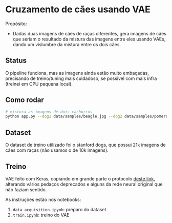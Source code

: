 # Cruzamento de cães usando VAE

Propósito:

- Dadas duas imagens de cães de raças diferentes, gera imagens de cães que seriam o resultado da mistura das imagens entre eles usando VAEs, dando um vislumbre da mistura entre os dois cães.

## Status

O pipeline funciona, mas as imagens ainda estão muito embaçadas, precisando de treino/tuning mais cuidadoso, se possivel com mais infra (treinei em CPU pequena local).

## Como rodar

```bash
# mistura as imagens de dois cachorros
python app.py --dog1 data/samples/beagle.jpg --dog2 data/samples/pomeranian.jpg --show True
```

## Dataset

O dataset de treino utilizado foi o stanford dogs, que possui 21k imagens de cães com raças (não usamos o de 10k imagens).

## Treino

VAE feito com Keras, copiando em grande parte o protocolo [deste link](https://github.com/Data-Science-kosta/Variational-Autoencoder-for-Face-Generation/blob/master/VAE_celebFaces.ipynb), alterando vários pedaços deprecados e alguns da rede neural original que não faziam sentido.

As instruções estão nos notebooks:

1. `data_acquisition.ipynb`: preparo do dataset
2. `train.ipynb`: treino do VAE
